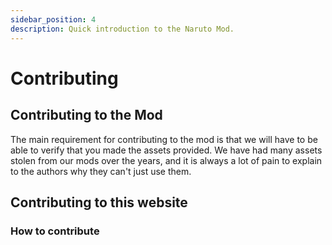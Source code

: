 ```yaml
---
sidebar_position: 4
description: Quick introduction to the Naruto Mod.
---
```


# Contributing

## Contributing to the Mod
The main requirement for contributing to the mod is that we will have to be able to verify that you made the assets provided.
We have had many assets stolen from our mods over the years, and it is always a lot of pain to explain to the authors why they can't just use them.

## Contributing to this website
### How to contribute
